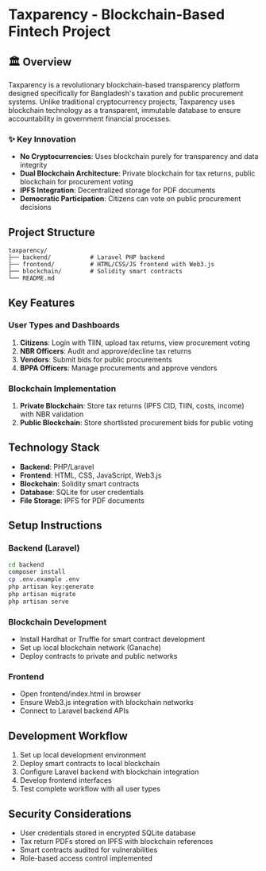 # Taxparency - Blockchain-Based Fintech Project

## 🏛️ Overview
Taxparency is a revolutionary blockchain-based transparency platform designed specifically for Bangladesh's taxation and public procurement systems. Unlike traditional cryptocurrency projects, Taxparency uses blockchain technology as a transparent, immutable database to ensure accountability in government financial processes.

### ✨ Key Innovation
- **No Cryptocurrencies**: Uses blockchain purely for transparency and data integrity
- **Dual Blockchain Architecture**: Private blockchain for tax returns, public blockchain for procurement voting
- **IPFS Integration**: Decentralized storage for PDF documents
- **Democratic Participation**: Citizens can vote on public procurement decisions

## Project Structure
```
taxparency/
├── backend/           # Laravel PHP backend
├── frontend/          # HTML/CSS/JS frontend with Web3.js
├── blockchain/        # Solidity smart contracts
└── README.md
```

## Key Features

### User Types and Dashboards
1. **Citizens**: Login with TIIN, upload tax returns, view procurement voting
2. **NBR Officers**: Audit and approve/decline tax returns
3. **Vendors**: Submit bids for public procurements
4. **BPPA Officers**: Manage procurements and approve vendors

### Blockchain Implementation
1. **Private Blockchain**: Store tax returns (IPFS CID, TIIN, costs, income) with NBR validation
2. **Public Blockchain**: Store shortlisted procurement bids for public voting

## Technology Stack
- **Backend**: PHP/Laravel
- **Frontend**: HTML, CSS, JavaScript, Web3.js
- **Blockchain**: Solidity smart contracts
- **Database**: SQLite for user credentials
- **File Storage**: IPFS for PDF documents

## Setup Instructions

### Backend (Laravel)
```bash
cd backend
composer install
cp .env.example .env
php artisan key:generate
php artisan migrate
php artisan serve
```

### Blockchain Development
- Install Hardhat or Truffle for smart contract development
- Set up local blockchain network (Ganache)
- Deploy contracts to private and public networks

### Frontend
- Open frontend/index.html in browser
- Ensure Web3.js integration with blockchain networks
- Connect to Laravel backend APIs

## Development Workflow
1. Set up local development environment
2. Deploy smart contracts to local blockchain
3. Configure Laravel backend with blockchain integration
4. Develop frontend interfaces
5. Test complete workflow with all user types

## Security Considerations
- User credentials stored in encrypted SQLite database
- Tax return PDFs stored on IPFS with blockchain references
- Smart contracts audited for vulnerabilities
- Role-based access control implemented
